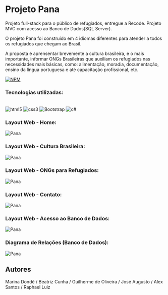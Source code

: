
# Projeto Pana
Projeto full-stack para o público de refugiados, entregue a Recode.
Projeto MVC com acesso ao Banco de Dados(SQL Server).

O projeto Pana foi construído em 4 idiomas diferentes para atender a todos os refugiados que chegam ao Brasil.

A proposta é aprensentar brevemente a cultura brasileira, e o mais importante, informar ONGs Brasileiras que auxiliam os refugiados nas necessidades mais básicas, como:
alimentação, moradia, documentação, ensino da língua portuguesa e até capacitação profissional, etc.

[![NPM](https://img.shields.io/npm/l/react)](https://github.com/MarinaDonde/ProjetoMVCRefugiados-Recode.git)

### Tecnologias utilizadas:

<div style="display: inline_block"><br/>
    <img align="center" alt="html5" src="https://img.shields.io/badge/HTML5-E34F26?style=for-the-badge&logo=html5&logoColor=white"/>
    <img align="center" alt="css3" src="https://img.shields.io/badge/CSS3-1572B6?style=for-the-badge&logo=css3&logoColor=white"/>   
    <img align="center" alt="Bootstrap" src="https://img.shields.io/badge/Bootstrap-563D7C?style=for-the-badge&logo=bootstrap&logoColor=white"/>
    <img align="center" alt="c#" src="https://img.shields.io/badge/C%23-239120?style=for-the-badge&logo=c-sharp&logoColor=white"/>
</div>

### Layout Web - Home:

![Pana](https://i.imgur.com/iZDJTfu.jpg)

### Layout Web - Cultura Brasileira:

![Pana](https://i.imgur.com/XIqCm1j.jpg)

### Layout Web - ONGs para Refugiados:

![Pana](https://i.imgur.com/wlSq2Np.jpg)

### Layout Web - Contato:

![Pana](https://i.imgur.com/deccQzp.jpg)

### Layout Web - Acesso ao Banco de Dados:

![Pana](https://i.imgur.com/ZqCRXxX.jpg)

### Diagrama de Relações (Banco de Dados):

![Pana](https://i.imgur.com/53FxcFB.jpg)

## Autores

Marina Dondé / Beatriz Cunha / Guilherme de Oliveira / José Augusto / Alex Santos / Raphael Luiz

